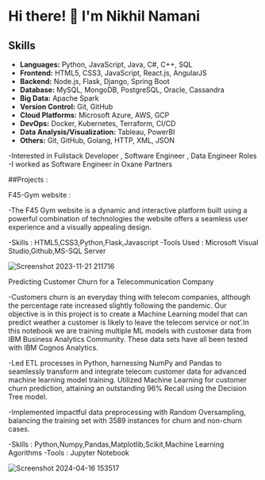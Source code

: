 # Hi there! 👋 I'm Nikhil Namani

## Skills
- **Languages:** Python, JavaScript, Java, C#, C++, SQL
- **Frontend:** HTML5, CSS3, JavaScript, React.js, AngularJS
- **Backend:** Node.js, Flask, Django, Spring Boot
- **Database:** MySQL, MongoDB, PostgreSQL, Oracle, Cassandra
- **Big Data:** Apache Spark 
- **Version Control:** Git, GitHub
- **Cloud Platforms:** Microsoft Azure, AWS, GCP
- **DevOps:** Docker, Kubernetes, Terraform, CI/CD
- **Data Analysis/Visualization:** Tableau, PowerBI
- **Others:** Git, GitHub, Golang, HTTP, XML, JSON


-Interested in Fullstack Developer , Software Engineer , Data Engineer Roles
-I worked as Software Engineer in Oxane Partners 

##Projects : 

F45-Gym website : 

-The F45 Gym website is a dynamic and interactive platform built using a powerful combination of technologies the website offers a seamless user experience and a visually appealing design.

-Skills : HTML5,CSS3,Python,Flask,Javascript
-Tools Used : Microsoft Visual Studio,Github,MS-SQL Server

![Screenshot 2023-11-21 211716](https://github.com/NamaniNikhil/NamaniNikhil/assets/42499175/6d1471c4-eee4-439b-86c4-b5d940493d43)


Predicting Customer Churn for a Telecommunication Company          

-Customers churn is an everyday thing with telecom companies, although the percentage rate increased slightly following the pandemic. Our objective is in this project is to create a Machine Learning model that can predict weather a customer is likely to leave the telecom service or not’.In this notebook we are training multiple ML models with customer data from IBM Business Analytics Community. These data sets have all been tested with IBM Cognos Analytics.

-Led ETL processes in Python, harnessing NumPy and Pandas to seamlessly transform and integrate telecom customer data for advanced machine learning model training. Utilized Machine Learning for customer churn prediction, attaining an outstanding 96% Recall using the Decision Tree model.

-Implemented impactful data preprocessing with Random Oversampling, balancing the training set with 3589 instances for churn and non-churn cases.

-Skills : Python,Numpy,Pandas,Matplotlib,Scikit,Machine Learning Agorithms
-Tools : Jupyter Notebook

![Screenshot 2024-04-16 153517](https://github.com/NamaniNikhil/NamaniNikhil/assets/42499175/baa6e2cc-5491-4af6-8d95-047b459bc156)


